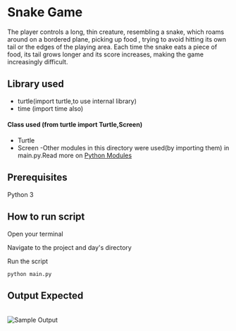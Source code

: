 # Snake Game
The player controls a long, thin creature, resembling a snake, which roams around on a bordered plane, picking up food , trying to avoid hitting its own tail or the edges of the playing area. Each time the snake eats a piece of food, its tail grows longer and its score increases, making the game increasingly difficult.

## Library used
- turtle(import turtle,to use internal library)
- time (import time also)
#### Class used (from turtle import Turtle,Screen)
- Turtle
- Screen
-Other modules in this directory were used(by importing them) in main.py.Read more on [Python Modules](https://www.w3schools.com/python/python_modules.asp)


## Prerequisites
Python 3

## How to run script
Open your terminal

Navigate to the project and day's directory

Run the script

`python main.py`

## Output Expected
<br><img src="https://github.com/ima-eky/100-days-of-code-course/blob/main/img/snake_game.png" title="Sample Output"/>
